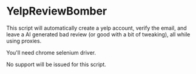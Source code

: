 # YelpReviewBomber
This script will automatically create a yelp account, verify the email, and leave a AI generated bad review (or good with a bit of tweaking), all while using proxies.

You'll need chrome selenium driver.

No support will be issued for this script.
